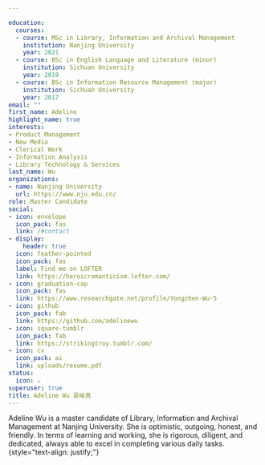 ```yaml
---

education:
  courses:
  - course: MSc in Library, Information and Archival Management
    institution: Nanjing University
    year: 2021
  - course: BSc in English Language and Literature (minor)
    institution: Sichuan University
    year: 2019
  - course: BSc in Information Resource Management (major)
    institution: Sichuan University
    year: 2017
email: ""
first_name: Adeline
highlight_name: true
interests:
- Product Management
- New Media
- Clerical Work
- Information Analysis
- Library Technology & Services
last_name: Wu
organizations:
- name: Nanjing University
  url: https://www.nju.edu.cn/
role: Master Candidate
social:
- icon: envelope
  icon_pack: fas
  link: /#contact
- display:
    header: true
  icon: feather-pointed
  icon_pack: fas
  label: Find me on LOFTER
  link: https://heroicromanticism.lofter.com/
- icon: graduation-cap
  icon_pack: fas
  link: https://www.researchgate.net/profile/Yongzhen-Wu-5
- icon: github
  icon_pack: fab
  link: https://github.com/adelinewu
- icon: square-tumblr
  icon_pack: fab
  link: https://strikingtroy.tumblr.com/
- icon: cv
  icon_pack: ai
  link: uploads/resume.pdf
status:
  icon: ☕️
superuser: true
title: Adeline Wu 吴咏真
---
```


Adeline Wu is a master candidate of Library, Information and Archival Management at Nanjing University. She is optimistic, outgoing, honest, and friendly. In terms of learning and working, she is rigorous, diligent, and dedicated, always able to excel in completing various daily tasks.
{style="text-align: justify;"}
